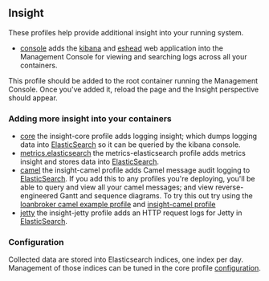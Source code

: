 ## Insight

These profiles help provide additional insight into your running system.

* [console](/fabric/profiles/insight/console.profile) adds the [kibana](http://www.elasticsearch.org/overview/kibana/) and [eshead](http://mobz.github.io/elasticsearch-head/) web application into the Management Console for viewing and searching logs across all your containers.

This profile should be added to the root container running the Management Console. Once you've added it, reload the page and the Insight perspective should appear.

 ### Adding more insight into your containers

* [core](/fabric/profiles/insight/core.profile) the insight-core profile adds logging insight; which dumps logging data into [ElasticSearch](http://www.elasticsearch.org/) so it can be queried by the kibana console.
* [metrics.elasticsearch](/fabric/profiles/insight/metrics.elasticsearch.profile) the metrics-elasticsearch profile adds metrics insight and stores data into [ElasticSearch](http://www.elasticsearch.org/).
* [camel](/fabric/profiles/insight/camel.profile) the insight-camel profile adds Camel message audit logging to [ElasticSearch](http://www.elasticsearch.org/). If you add this to any profiles you're deploying, you'll be able to query and view all your camel messages; and view reverse-engineered Gantt and sequence diagrams. To try this out try using the [loanbroker camel example profile](/fabric/profiles/example/camel/loanbroker.profile) and [insight-camel profile](/fabric/profiles/insight/camel.profile)
* [jetty](/fabric/profiles/insight/jetty.profile) the insight-jetty profile adds an HTTP request logs for Jetty in [ElasticSearch](http://www.elasticsearch.org/).

 ### Configuration

Collected data are stored into Elasticsearch indices, one index per day.
Management of those indices can be tuned in the core profile [configuration](/fabric/profiles/insight/core.profile/io.fabric8.insight.elasticsearch-default.properties).